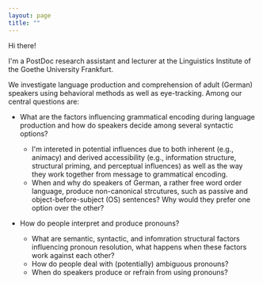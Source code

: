 ```yaml
---
layout: page
title: ""
---
```


Hi there!

I'm a PostDoc research assistant and lecturer at the Linguistics Institute of the Goethe University Frankfurt.

We investigate language production and comprehension of adult (German) speakers using behavioral methods as well as eye-tracking. Among our central questions are:

* What are the factors influencing grammatical encoding during language production and how do speakers decide among several syntactic options?

	* I'm intereted in potential influences due to both inherent (e.g., animacy) and derived accessibility (e.g., information structure, structural priming, and perceptual influences) as well as the way they work together from message to grammatical encoding. 
	* When and why do speakers of German, a rather free word order language, produce non-canonical strcutures, such as passive and object-before-subject (OS) sentences? Why would they prefer one option over the other? 
	
	
* How do people interpret and produce pronouns? 

	* What are semantic, syntactic, and infomration structural factors influencing pronoun resolution, what happens when these factors work against each other?
	* How do people deal with (potentially) ambiguous pronouns?
	* When do speakers produce or refrain from using pronouns?
